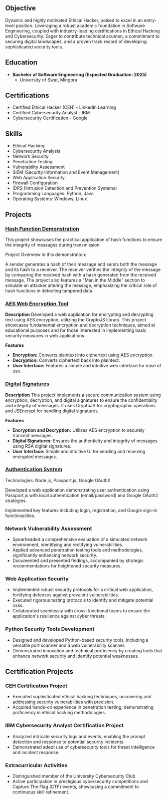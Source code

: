 

## Objective

Dynamic and highly motivated Ethical Hacker, poised to excel in an entry-level position. Leveraging a robust academic foundation in Software Engineering, coupled with industry-leading certifications in Ethical Hacking and Cybersecurity. Eager to contribute technical acumen, a commitment to securing digital landscapes, and a proven track record of developing sophisticated security tools.

## Education

- **Bachelor of Software Engineering (Expected Graduation: 2025)**
  - University of Swat, Mingora

## Certifications

- Certified Ethical Hacker (CEH) - LinkedIn Learning
- Certified Cybersecurity Analyst - IBM
- Cybersecurity Certification - Google

## Skills

- Ethical Hacking
- Cybersecurity Analysis
- Network Security
- Penetration Testing
- Vulnerability Assessment
- SIEM (Security Information and Event Management)
- Web Application Security
- Firewall Configuration
- IDPS (Intrusion Detection and Prevention Systems)
- Programming Languages: Python, Java
- Operating Systems: Windows, Linux

## Projects

### [Hash Function Demonstration](https://github.com/rae3skhan/Hash-Function)
This project showcases the practical application of hash functions to ensure the integrity of messages during transmission.

Project Overview
In this demonstration:

A sender generates a hash of their message and sends both the message and its hash to a receiver.
The receiver verifies the integrity of the message by comparing the received hash with a hash generated from the received message.
The project also features a "Man in the Middle" section to simulate an attacker altering the message, emphasizing the critical role of hash functions in detecting tampered data.

### [AES Web Encryption Tool](https://github.com/rae3skhan/AES-Web-Encryption-Tool)

**Description**
Developed a web application for encrypting and decrypting text using AES encryption, utilizing the CryptoJS library. This project showcases fundamental encryption and decryption techniques, aimed at educational purposes and for those interested in implementing basic security measures in web applications.

**Features**
- **Encryption:** Converts plaintext into ciphertext using AES encryption.
- **Decryption:** Converts ciphertext back into plaintext.
- **User Interface:** Features a simple and intuitive web interface for ease of use.
  
  
### [Digital Signatures](https://github.com/rae3skhan/Digital-Signature) 

**Description**
This project implements a secure communication system using encryption, decryption, and digital signatures to ensure the confidentiality and integrity of messages. It uses CryptoJS for cryptographic operations and JSEncrypt for handling digital signatures.

**Features**
- **Encryption and Decryption:** Utilizes AES encryption to securely transmit messages.
- **Digital Signatures:** Ensures the authenticity and integrity of messages using RSA digital signatures.
- **User Interface:** Simple and intuitive UI for sending and receiving encrypted messages.


### [Authentication System](https://github.com/rae3skhan/Authentication_system)


Technologies: Node.js, Passport.js, Google OAuth2

Developed a web application demonstrating user authentication using Passport.js with local authentication (email/password) and Google OAuth2 strategies.

Implemented key features including login, registration, and Google sign-in functionalities.

### Network Vulnerability Assessment

- Spearheaded a comprehensive evaluation of a simulated network environment, identifying and rectifying vulnerabilities.
- Applied advanced penetration testing tools and methodologies, significantly enhancing network security.
- Documented and presented findings, accompanied by strategic recommendations for heightened security measures.

### Web Application Security

- Implemented robust security protocols for a critical web application, fortifying defenses against prevalent vulnerabilities.
- Executed rigorous testing protocols to identify and mitigate potential risks.
- Collaborated seamlessly with cross-functional teams to ensure the application's resilience against cyber threats.

### Python Security Tools Development

- Designed and developed Python-based security tools, including a versatile port scanner and a web vulnerability scanner.
- Demonstrated innovation and technical proficiency by creating tools that enhance network security and identify potential weaknesses.

## Certification Projects

### CEH Certification Project

- Executed sophisticated ethical hacking techniques, uncovering and addressing security vulnerabilities with precision.
- Acquired hands-on experience in penetration testing, demonstrating proficiency in ethical hacking methodologies.

### IBM Cybersecurity Analyst Certification Project

- Analyzed intricate security logs and events, enabling the prompt detection and response to potential security incidents.
- Demonstrated adept use of cybersecurity tools for threat intelligence and incident response.

### Extracurricular Activities

- Distinguished member of the University Cybersecurity Club.
- Active participation in prestigious cybersecurity competitions and Capture The Flag (CTF) events, showcasing a commitment to continuous skill refinement.

